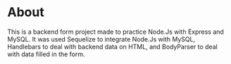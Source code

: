 # About
This is a backend form project made to practice Node.Js with Express and MySQL. It was used Sequelize to integrate Node.Js with MySQL, Handlebars to deal with backend data on HTML, and BodyParser to deal with data filled in the form.
